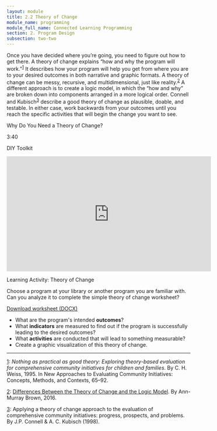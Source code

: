 ```yaml
---
layout: module
title: 2.2 Theory of Change
module_name: programming
module_full_name: Connected Learning Programming
section: 2. Program Design
subsection: two-two
---
```


Once you have decided where you’re going, you need to figure out how to get there. A theory of change explains “how and why the program will work.”<sup><a href="#1" name="1A">1</a></sup>  It describes how your program will help you get from where you are to your desired outcomes in both narrative and graphic formats. A theory of change can be messy, recursive, and multidimensional, just like reality.<sup><a href="#2" name="2A">2</a></sup>  A different approach is to create a logic model, in which the “how and why” are broken down into components arranged in a more logical order. Connell and Kubisch<sup><a href="#3" name="3A">3</a></sup> describe a good theory of change as plausible, doable, and testable. In either case, work backwards from your outcomes until you reach the specific activities that will begin the change you want to see.

<div class="explanatory">
	<p class="box-title">Why Do You Need a Theory of Change?</p>
<p class="videotime">3:40</p><p class="source">DIY Toolkit</p>

<div class="video">
<iframe width="560" height="315" src="https://www.youtube.com/embed/6zRre_gB6A4" frameborder="0" allow="autoplay; encrypted-media" allowfullscreen></iframe>
</div>


</div>

<div class="reflection">
	<p class="box-title">Learning Activity: Theory of Change</p>
	<p>Choose a program at your library or another program you are familiar with. Can you analyze it to complete the simple theory of change worksheet? </p>
	<p><a href="docs/activity_2_2.docx">Download worksheet (DOCX)</a></p>
	<ul>
		<li>What are the program's intended <b>outcomes</b>?</li>
		<li>What <b>indicators</b> are measured to find out if the program is successfully leading to the desired outcomes?</li> 
		<li>What <b>activities</b> are conducted that will lead to something measurable?</li>
		<li>Create a graphic visualization of this theory of change. </li>
	</ul>

</div>



-----

<a href="#1A" name="1">1</a>: _Nothing as practical as good theory: Exploring theory-based evaluation for comprehensive community initiatives for children and families_. By C. H. Weiss, 1995. In New Approaches to Evaluating Community Initiatives: Concepts, Methods, and Contexts, 65–92.

<a href="#2A" name="2">2</a>: [Differences Between the Theory of Change and the Logic Model](https://www.annmurraybrown.com/single-post/2016/03/20/Theory-of-Change-vsThe-Logic-Model-Never-Be-Confused-Again). By Ann-Murray Brown, 2016. 

<a href="#3A" name="3">3</a>: Applying a theory of change approach to the evaluation of comprehensive community initiatives: progress, prospects, and problems. By J.P. Connell & A. C. Kubisch (1998). 